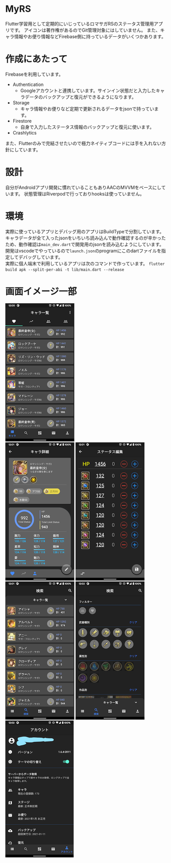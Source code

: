 # MyRS
Flutter学習用として定期的にいじっているロマサガRSのステータス管理用アプリです。
アイコンは著作権があるのでGit管理対象にはしていません。
また、キャラ情報やお便り情報などFirebase側に持っているデータがいくつかあります。

# 作成にあたって
Firebaseを利用しています。  
  - Authentication
    - Googleアカウントと連携しています。サインイン状態だと入力したキャラデータのバックアップと復元ができるようになります。
  - Storage
    - キャラ情報やお便りなど定期で更新されるデータをjsonで持っています。
  - Firestore
    - 自身で入力したステータス情報のバックアップと復元に使います。
  - Crashlytics

また、Flutterのみで完結させたいので極力ネイティブコードには手を入れない方針にしています。

# 設計
自分がAndroidアプリ開発に慣れていることもありAACのMVVMをベースにしています。
状態管理はRiverpodで行っておりhooksは使っていません。

# 環境
実際に使っているアプリとデバッグ用のアプリはBuildTypeで分割しています。  
キャラデータが全て入ったjsonをいちいち読み込んで動作確認するのが辛かったため、動作確認は`main_dev.dart`で開発用のjsonを読み込むようにしています。  
開発はvscodeでやっているので`launch.json`のprogramにこのdartファイルを指定してデバッグしています。  
実際に個人端末で利用しているアプリは次のコマンドで作っています。
`flutter build apk --split-per-abi -t lib/main.dart --release`

# 画面イメージ一部
![01](/images/01_char_list.png)  
![02](/images/02_char_detail_1.png)
![03](images/03_char_input_status.png)  
![04](images/04_search.png)
![0402](images/04_search_filter.png)  
![06](images/06_account.png)
